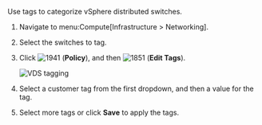 Use tags to categorize vSphere distributed switches.

1.  Navigate to menu:Compute\[Infrastructure \> Networking\].

2.  Select the switches to tag.

3.  Click ![1941](1941.png) (**Policy**), and then ![1851](1851.png)
    (**Edit Tags**).
    
    ![VDS tagging](VDS-tagging.png)

4.  Select a customer tag from the first dropdown, and then a value for
    the tag.

5.  Select more tags or click **Save** to apply the tags.
